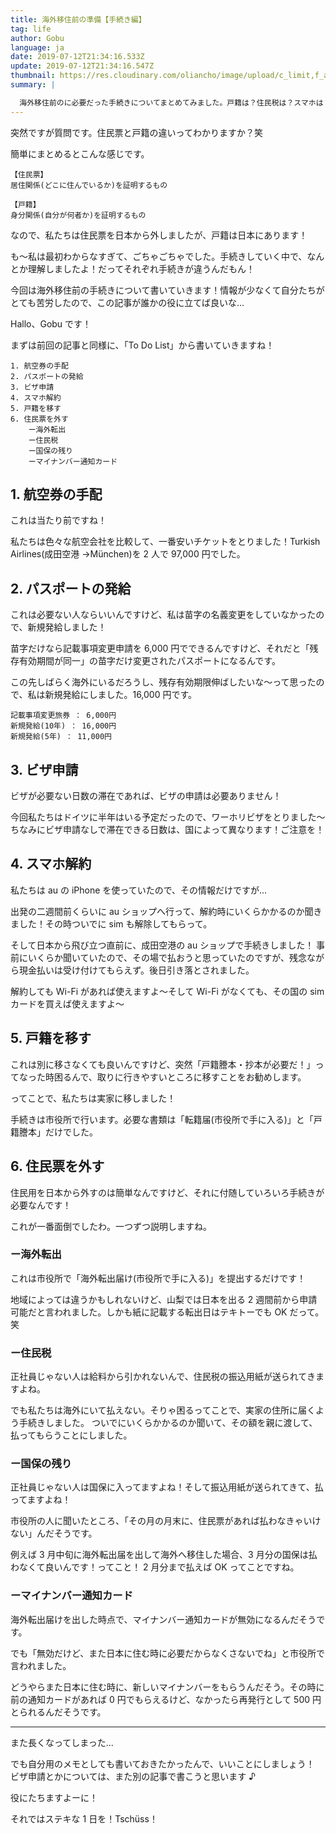 ```yaml
---
title: 海外移住前の準備【手続き編】
tag: life
author: Gobu
language: ja
date: 2019-07-12T21:34:16.533Z
update: 2019-07-12T21:34:16.547Z
thumbnail: https://res.cloudinary.com/oliancho/image/upload/c_limit,f_auto,q_auto,w_1800/v1563784575/bagushaus/baguspost/img_5595.jpg
summary: |

  海外移住前のに必要だった手続きについてまとめてみました。戸籍は？住民税は？スマホは？もう手続き多すぎ！
---
```


突然ですが質問です。住民票と戸籍の違いってわかりますか？笑

簡単にまとめるとこんな感じです。

```
【住民票】
居住関係(どこに住んでいるか)を証明するもの

【戸籍】
身分関係(自分が何者か)を証明するもの
```

なので、私たちは住民票を日本から外しましたが、戸籍は日本にあります！

も〜私は最初わからなすぎて、ごちゃごちゃでした。手続きしていく中で、なんとか理解しましたよ！だってそれぞれ手続きが違うんだもん！

今回は海外移住前の手続きについて書いていきます！情報が少なくて自分たちがとても苦労したので、この記事が誰かの役に立てば良いな…

<BagusImg src="img_4875.jpg" title="Davide ねてる"/>

Hallo、Gobu です！

まずは前回の記事<BagusLink src="/ja/posts/海外移住前の準備【引越し編】" title="海外移住前の準備【引越し編】"/>と同様に、「To Do List」から書いていきますね！

```
1. 航空券の手配
2. パスポートの発給
3. ビザ申請
4. スマホ解約
5. 戸籍を移す
6. 住民票を外す
    ー海外転出
    ー住民税
    ー国保の残り
    ーマイナンバー通知カード
```

## 1. 航空券の手配

これは当たり前ですね！

私たちは色々な航空会社を比較して、一番安いチケットをとりました！Turkish Airlines(成田空港 →München)を 2 人で 97,000 円でした。

## 2. パスポートの発給

これは必要ない人ならいいんですけど、私は苗字の名義変更をしていなかったので、新規発給しました！

苗字だけなら記載事項変更申請を 6,000 円でできるんですけど、それだと「残存有効期間が同一」の苗字だけ変更されたパスポートになるんです。

この先しばらく海外にいるだろうし、残存有効期限伸ばしたいな〜って思ったので、私は新規発給にしました。16,000 円です。

```
記載事項変更旅券 ： 6,000円
新規発給(10年) ： 16,000円
新規発給(5年) ： 11,000円
```

## 3. ビザ申請

ビザが必要ない日数の滞在であれば、ビザの申請は必要ありません！

今回私たちはドイツに半年はいる予定だったので、ワーホリビザをとりました〜
ちなみにビザ申請なしで滞在できる日数は、国によって異なります！ご注意を！

## 4. スマホ解約

私たちは au の iPhone を使っていたので、その情報だけですが…

出発の二週間前くらいに au ショップへ行って、解約時にいくらかかるのか聞きました！その時ついでに sim も解除してもらって。

そして日本から飛び立つ直前に、成田空港の au ショップで手続きしました！
事前にいくらか聞いていたので、その場で払おうと思っていたのですが、残念ながら現金払いは受け付けてもらえず。後日引き落とされました。

解約しても Wi-Fi があれば使えますよ〜そして Wi-Fi がなくても、その国の sim カードを買えば使えますよ〜

<BagusImg src="img_7117.jpg" title="昇仙峡ハロウィン"/>

## 5. 戸籍を移す

これは別に移さなくても良いんですけど、突然「戸籍謄本・抄本が必要だ！」ってなった時困るんで、取りに行きやすいところに移すことをお勧めします。

ってことで、私たちは実家に移しました！

手続きは市役所で行います。必要な書類は「転籍届(市役所で手に入る)」と「戸籍謄本」だけでした。

## 6. 住民票を外す

住民用を日本から外すのは簡単なんですけど、それに付随していろいろ手続きが必要なんです！

これが一番面倒でしたわ。一つずつ説明しますね。

### ー海外転出

これは市役所で「海外転出届け(市役所で手に入る)」を提出するだけです！

地域によっては違うかもしれないけど、山梨では日本を出る 2 週間前から申請可能だと言われました。しかも紙に記載する転出日はテキトーでも OK だって。笑

### ー住民税

正社員じゃない人は給料から引かれないんで、住民税の振込用紙が送られてきますよね。

でも私たちは海外にいて払えない。そりゃ困るってことで、実家の住所に届くよう手続きしました。
ついでにいくらかかるのか聞いて、その額を親に渡して、払ってもらうことにしました。

### ー国保の残り

正社員じゃない人は国保に入ってますよね！そして振込用紙が送られてきて、払ってますよね！

市役所の人に聞いたところ、「その月の月末に、住民票があれば払わなきゃいけない」んだそうです。

例えば 3 月中旬に海外転出届を出して海外へ移住した場合、3 月分の国保は払わなくて良いんです！ってこと！
2 月分まで払えば OK ってことですね。

### ーマイナンバー通知カード

海外転出届けを出した時点で、マイナンバー通知カードが無効になるんだそうです。

でも「無効だけど、また日本に住む時に必要だからなくさないでね」と市役所で言われました。

どうやらまた日本に住む時に、新しいマイナンバーをもらうんだそう。その時に前の通知カードがあれば 0 円でもらえるけど、なかったら再発行として 500 円とられるんだそうです。

---

また長くなってしまった…

でも自分用のメモとしても書いておきたかったんで、いいことにしましょう！
ビザ申請とかについては、また別の記事で書こうと思います ♪

役にたちますよーに！

それではステキな 1 日を！Tschüss！
